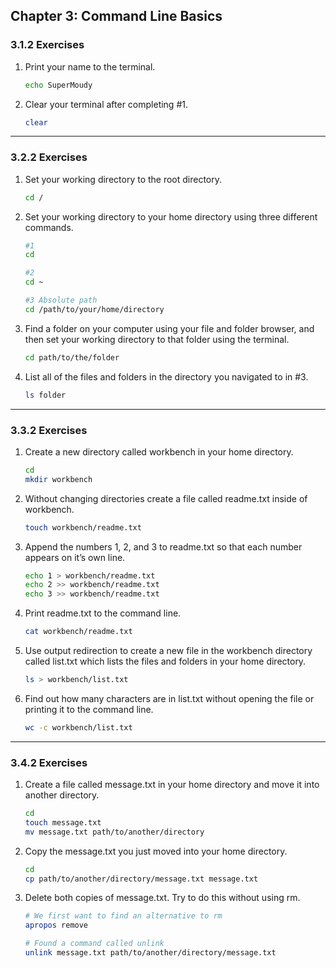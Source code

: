 ## Chapter 3: Command Line Basics

### 3.1.2 Exercises

1. Print your name to the terminal.

    ```bash
    echo SuperMoudy
    ```

2. Clear your terminal after completing #1.

    ```bash
    clear
    ```
---

### 3.2.2 Exercises

1. Set your working directory to the root directory.

    ```bash
    cd /
    ```

2. Set your working directory to your home directory using three different commands.

    ```bash
    #1
    cd

    #2
    cd ~ 

    #3 Absolute path
    cd /path/to/your/home/directory
    ```

3. Find a folder on your computer using your file and folder browser, and then set your working directory to that folder using the terminal.

    ```bash
    cd path/to/the/folder
    ```

4. List all of the files and folders in the directory you navigated to in #3.

    ```bash
    ls folder
    ```
---

### 3.3.2 Exercises

1. Create a new directory called workbench in your home directory.

    ```bash
    cd
    mkdir workbench
    ```

2. Without changing directories create a file called readme.txt inside of workbench.

    ```bash
    touch workbench/readme.txt
    ```

3. Append the numbers 1, 2, and 3 to readme.txt so that each number appears on it’s own line.

    ```bash
    echo 1 > workbench/readme.txt
    echo 2 >> workbench/readme.txt
    echo 3 >> workbench/readme.txt
    ```

4. Print readme.txt to the command line.

    ```bash
    cat workbench/readme.txt
    ```

5. Use output redirection to create a new file in the workbench directory called list.txt which lists the files and folders in your home directory.

    ```bash
    ls > workbench/list.txt
    ```

6. Find out how many characters are in list.txt without opening the file or printing it to the command line.

    ```bash
    wc -c workbench/list.txt
    ```
---

### 3.4.2 Exercises

1. Create a file called message.txt in your home directory and move it into another directory.

    ```bash
    cd
    touch message.txt
    mv message.txt path/to/another/directory
    ```

2. Copy the message.txt you just moved into your home directory.

    ```bash
    cd
    cp path/to/another/directory/message.txt message.txt
    ```

3. Delete both copies of message.txt. Try to do this without using rm.

    ```bash
    # We first want to find an alternative to rm
    apropos remove

    # Found a command called unlink
    unlink message.txt path/to/another/directory/message.txt
    ```
